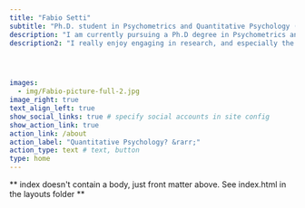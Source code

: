 ```yaml
---
title: "Fabio Setti"
subtitle: "Ph.D. student in Psychometrics and Quantitative Psychology (PQP) at Fordham University"
description: "I am currently pursuing a Ph.D degree in Psychometrics and Quantitative Psychology at Fordham University, NY. In the context of psychological research, I mostly focus on statistical analysis and psychometric properties of measurement tools." 
description2: "I really enjoy engaging in research, and especially the computational aspect of working with data. More broadly, I get easily excited about (some say too much!) anything that is data related such as data analysis and even data cleaning!" 




images:
  - img/Fabio-picture-full-2.jpg
image_right: true
text_align_left: true
show_social_links: true # specify social accounts in site config
show_action_link: true
action_link: /about
action_label: "Quantitative Psychology? &rarr;"
action_type: text # text, button
type: home
---
```


\*\* index doesn't contain a body, just front matter above. See index.html in the layouts folder \*\*

